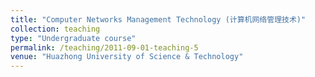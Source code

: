 ```yaml
---
title: "Computer Networks Management Technology (计算机网络管理技术)"
collection: teaching
type: "Undergraduate course"
permalink: /teaching/2011-09-01-teaching-5
venue: "Huazhong University of Science & Technology"
---
```

